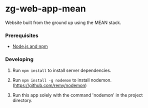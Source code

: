 # zg-web-app-mean
Website built from the ground up using the MEAN stack.

### Prerequisites

- [Node.js and npm](nodejs.org)

### Developing

1. Run `npm install` to install server dependencies.

2. Run `npm install -g nodemon` to install nodemon. (https://github.com/remy/nodemon)

3. Run this app solely with the command 'nodemon' in the project directory.
